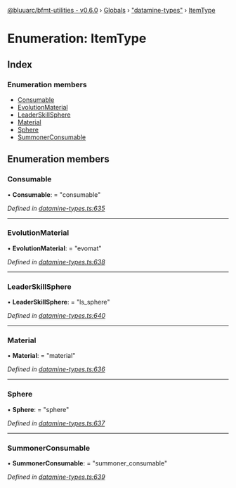 [@bluuarc/bfmt-utilities - v0.6.0](../README.md) › [Globals](../globals.md) › ["datamine-types"](../modules/_datamine_types_.md) › [ItemType](_datamine_types_.itemtype.md)

# Enumeration: ItemType

## Index

### Enumeration members

* [Consumable](_datamine_types_.itemtype.md#consumable)
* [EvolutionMaterial](_datamine_types_.itemtype.md#evolutionmaterial)
* [LeaderSkillSphere](_datamine_types_.itemtype.md#leaderskillsphere)
* [Material](_datamine_types_.itemtype.md#material)
* [Sphere](_datamine_types_.itemtype.md#sphere)
* [SummonerConsumable](_datamine_types_.itemtype.md#summonerconsumable)

## Enumeration members

###  Consumable

• **Consumable**: = "consumable"

*Defined in [datamine-types.ts:635](https://github.com/BluuArc/bfmt-utilities/blob/master/src/datamine-types.ts#L635)*

___

###  EvolutionMaterial

• **EvolutionMaterial**: = "evomat"

*Defined in [datamine-types.ts:638](https://github.com/BluuArc/bfmt-utilities/blob/master/src/datamine-types.ts#L638)*

___

###  LeaderSkillSphere

• **LeaderSkillSphere**: = "ls_sphere"

*Defined in [datamine-types.ts:640](https://github.com/BluuArc/bfmt-utilities/blob/master/src/datamine-types.ts#L640)*

___

###  Material

• **Material**: = "material"

*Defined in [datamine-types.ts:636](https://github.com/BluuArc/bfmt-utilities/blob/master/src/datamine-types.ts#L636)*

___

###  Sphere

• **Sphere**: = "sphere"

*Defined in [datamine-types.ts:637](https://github.com/BluuArc/bfmt-utilities/blob/master/src/datamine-types.ts#L637)*

___

###  SummonerConsumable

• **SummonerConsumable**: = "summoner_consumable"

*Defined in [datamine-types.ts:639](https://github.com/BluuArc/bfmt-utilities/blob/master/src/datamine-types.ts#L639)*
